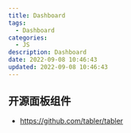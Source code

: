 ```yaml
---
title: Dashboard
tags: 
  - Dashboard
categories: 
  - JS
description: Dashboard
date: 2022-09-08 10:46:43
updated: 2022-09-08 10:46:43
---
```


## 开源面板组件

+ https://github.com/tabler/tabler
